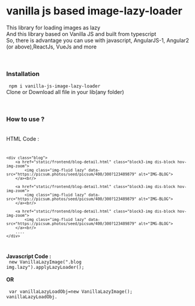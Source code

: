 # vanilla js based image-lazy-loader
This library for loading images as lazy<br/>
And this library based on Vanilla JS and built from typescript<br/>
So, there is advantage you can use with javascript, AngularJS-1, Angular2 (or above),ReactJs, VueJs and more<br/>

<br/><h3>Installation</h3>
<code>
npm i vanilla-js-image-lazy-loader
</code>
Clone or Download all file in your lib(any folder) 


<br/><h3>How to use ?</h3>
<br/>HTML Code : 
<code>

    <div class="blog">
        <a href="static/frontend/blog-detail.html" class="block3-img dis-block hov-img-zoom">
            <img class="img-fluid lazy" data-src="https://picsum.photos/seed/picsum/400/300?123489879" alt="IMG-BLOG">
        </a><br/>

        <a href="static/frontend/blog-detail.html" class="block3-img dis-block hov-img-zoom">
            <img class="img-fluid lazy" data-src="https://picsum.photos/seed/picsum/400/300?123489879" alt="IMG-BLOG">
        </a><br/>

        <a href="static/frontend/blog-detail.html" class="block3-img dis-block hov-img-zoom">
            <img class="img-fluid lazy" data-src="https://picsum.photos/seed/picsum/400/300?123489879" alt="IMG-BLOG">
        </a><br/>
        ....
    </div>
</code>

<b>Javascript Code : </b>
<br/>
<code>
    new VanillaLazyImage(".blog img.lazy").applyLazyLoader();
</code>
<br><br/>
<b>OR</b>
<br/><br/>
<code>
    var vanillaLazyLoadObj=new VanillaLazyImage();
    vanillaLazyLoadObj.
</code>

<!-- and see in the example.py  -->



<!--New Section **************************-->
